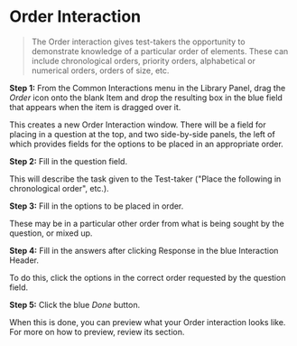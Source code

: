 # Order Interaction

>The Order interaction gives test-takers the opportunity to demonstrate knowledge of a particular order of elements. These can include chronological orders, priority orders, alphabetical or numerical orders, orders of size, etc.

**Step 1:** From the Common Interactions menu in the Library Panel, drag the *Order* icon onto the blank Item and drop the resulting box in the blue field that appears when the item is dragged over it.

This creates a new Order Interaction window. There will be a field for placing in a question at the top, and two side-by-side panels, the left of which provides fields for the options to be placed in an appropriate order.

**Step 2:** Fill in the question field. 

This will describe the task given to the Test-taker ("Place the following in chronological order", etc.).

**Step 3:** Fill in the options to be placed in order.

These may be in a particular other order from what is being sought by the question, or mixed up.

**Step 4:** Fill in the answers after clicking Response in the blue Interaction Header.

To do this, click the options in the correct order requested by the question field.

**Step 5:** Click the blue *Done* button.

When this is done, you can preview what your Order interaction looks like. For more on how to preview, review its section.